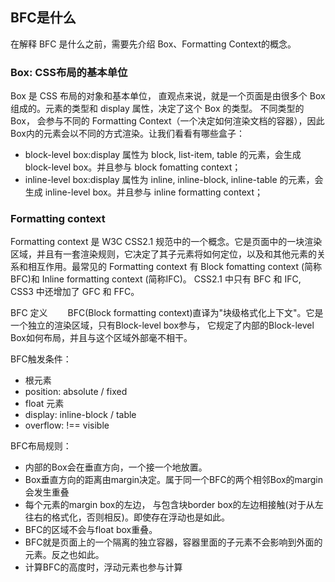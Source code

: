 ## BFC是什么
在解释 BFC 是什么之前，需要先介绍 Box、Formatting Context的概念。

### Box: CSS布局的基本单位
Box 是 CSS 布局的对象和基本单位， 直观点来说，就是一个页面是由很多个 Box 组成的。元素的类型和 display 属性，决定了这个 Box 的类型。 不同类型的 Box， 会参与不同的 Formatting Context（一个决定如何渲染文档的容器），因此Box内的元素会以不同的方式渲染。让我们看看有哪些盒子：
  - block-level box:display 属性为 block, list-item, table 的元素，会生成 block-level box。并且参与 block fomatting context；
  - inline-level box:display 属性为 inline, inline-block, inline-table 的元素，会生成 inline-level box。并且参与 inline formatting context；

### Formatting context
Formatting context 是 W3C CSS2.1 规范中的一个概念。它是页面中的一块渲染区域，并且有一套渲染规则，它决定了其子元素将如何定位，以及和其他元素的关系和相互作用。最常见的 Formatting context 有 Block fomatting context (简称BFC)和 Inline formatting context (简称IFC)。
CSS2.1 中只有 BFC 和 IFC, CSS3 中还增加了 GFC 和 FFC。

BFC 定义
　　BFC(Block formatting context)直译为"块级格式化上下文"。它是一个独立的渲染区域，只有Block-level box参与， 它规定了内部的Block-level Box如何布局，并且与这个区域外部毫不相干。

BFC触发条件：
  - 根元素
  - position: absolute / fixed
  - float 元素
  - display: inline-block / table
  - overflow: !== visible

BFC布局规则：
  - 内部的Box会在垂直方向，一个接一个地放置。
  - Box垂直方向的距离由margin决定。属于同一个BFC的两个相邻Box的margin会发生重叠
  - 每个元素的margin box的左边， 与包含块border box的左边相接触(对于从左往右的格式化，否则相反)。即使存在浮动也是如此。
  - BFC的区域不会与float box重叠。
  - BFC就是页面上的一个隔离的独立容器，容器里面的子元素不会影响到外面的元素。反之也如此。
  - 计算BFC的高度时，浮动元素也参与计算
  